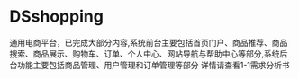 # DSshopping
通用电商平台，已完成大部分内容,系统前台主要包括首页门户、商品推荐、商品搜索、商品展示、购物车、订单、个人中心、网站导航与帮助中心等部分,系统后台功能主要包括商品管理、用户管理和订单管理等部分 
详情请查看1-1需求分析书

